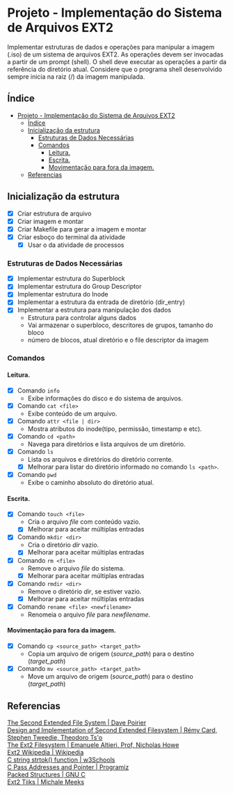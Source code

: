 # Projeto - Implementação do Sistema de Arquivos EXT2

Implementar estruturas de dados e operações para manipular a imagem (.iso) de um sistema de arquivos EXT2. As operações
devem ser invocadas a partir de um prompt (shell). O shell deve executar as operações a partir da referência do
diretório atual. Considere que o programa shell desenvolvido sempre inicia na raiz (/) da imagem manipulada.

## Índice

* [Projeto - Implementação do Sistema de Arquivos EXT2](#projeto---implementação-do-sistema-de-arquivos-ext2)
  * [Índice](#índice)
  * [Inicialização da estrutura](#inicialização-da-estrutura)
    * [Estruturas de Dados Necessárias](#estruturas-de-dados-necessárias)
    * [Comandos](#comandos)
      * [Leitura.](#leitura)
      * [Escrita.](#escrita)
      * [Movimentação para fora da imagem.](#movimentação-para-fora-da-imagem)
  * [Referencias](#referencias)

## Inicialização da estrutura

- [X] Criar estrutura de arquivo
- [X] Criar imagem e montar
- [X] Criar Makefile para gerar a imagem e montar
- [X] Criar esboço do terminal da atividade
    - [X] Usar o da atividade de processos

### Estruturas de Dados Necessárias

- [X] Implementar estrutura do Superblock
- [X] Implementar estrutura do Group Descriptor
- [X] Implementar estrutura do Inode
- [X] Implementar a estrutura da entrada de diretório (dir_entry)
- [X] Implementar a estrutura para manipulação dos dados
    - Estrutura para controlar alguns dados
    - Vai armazenar o superbloco, descritores de grupos, tamanho do bloco
    - número de blocos, atual diretório e o file descriptor da imagem

### Comandos

#### Leitura.

- [X] Comando `info`
    - Exibe informações do disco e do sistema de arquivos.
- [X] Comando `cat <file>`
    - Exibe conteúdo de um arquivo.
- [X] Comando `attr <file | dir>`
    - Mostra atributos do inode(tipo, permissão, timestamp e etc).
- [X] Comando `cd <path>`
    - Navega para diretórios e lista arquivos de um diretório.
- [X] Comando `ls`
    - Lista os arquivos e diretórios do diretório corrente.
    - [X] Melhorar para listar do diretório informado no comando `ls <path>`.
- [X] Comando `pwd`
    - Exibe o caminho absoluto do diretório atual.

#### Escrita.

- [X] Comando `touch <file>`
    - Cria o arquivo _file_ com conteúdo vazio.
    - [X] Melhorar para aceitar múltiplas entradas
- [X] Comando `mkdir <dir>`
    - Cria o diretório _dir_ vazio.
    - [X] Melhorar para aceitar múltiplas entradas
- [X] Comando `rm <file>`
    - Remove o arquivo _file_ do sistema.
    - [X] Melhorar para aceitar múltiplas entradas
- [X] Comando `rmdir <dir>`
    - Remove o diretório _dir_, se estiver vazio.
    - [X] Melhorar para aceitar múltiplas entradas
- [X] Comando `rename <file> <newfilename>`
    - Renomeia o arquivo _file_ para _newfilename_.

#### Movimentação para fora da imagem.

- [X] Comando `cp <source_path> <target_path>`
    - Copia um arquivo de origem (_source_path_) para o destino (_target_path_)
- [X] Comando `mv <source_path> <target_path>`
    - Move um arquivo de origem (_source_path_) para o destino (_target_path_)

## Referencias

[The Second Extended File System | Dave Poirier](https://www.nongnu.org/ext2-doc/ext2.html)<br>
[Design and Implementation of Second Extended Filesystem | Rémy Card, Stephen Tweedie, Theodoro Ts'o](https://e2fsprogs.sourceforge.net/ext2intro.html)<br>
[The Ext2 Filesystem | Emanuele Altieri, Prof, Nicholas Howe](https://www.science.smith.edu/~nhowe/262/oldlabs/ext2.html)<br>
[Ext2 Wikipedia | Wikipedia](https://pt.wikipedia.org/wiki/Ext2)<br>
[C string strtok() function | w3Schools](https://www.w3schools.com/c/ref_string_strtok.php)<br>
[C Pass Addresses and Pointer | Programiz](https://www.programiz.com/c-programming/c-pointer-functions)<br>
[Packed Structures | GNU C](https://www.gnu.org/software/c-intro-and-ref/manual/html_node/Packed-Structures.html)<br>
[Ext2 Tiiks | Michale Meeks](https://github.com/mmeeks/ext2tools)<br>